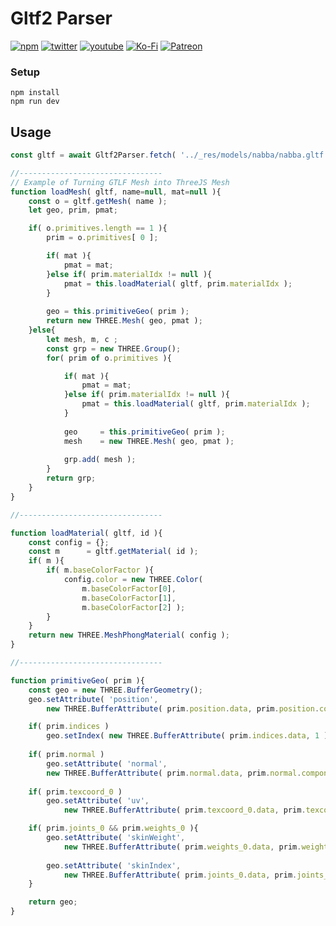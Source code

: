 # Gltf2 Parser

[![npm](https://img.shields.io/badge/Npm-install-blue?style=flat-square&logo=npm)](https://www.npmjs.com/package/gltf2parser)
[![twitter](https://img.shields.io/badge/Twitter-profile-blue?style=flat-square&logo=twitter)](https://twitter.com/SketchpunkLabs)
[![youtube](https://img.shields.io/badge/Youtube-subscribe-red?style=flat-square&logo=youtube)](https://youtube.com/c/sketchpunklabs)
[![Ko-Fi](https://img.shields.io/badge/Ko_Fi-donate-orange?style=flat-square&logo=youtube)](https://ko-fi.com/sketchpunk)
[![Patreon](https://img.shields.io/badge/Patreon-donate-red?style=flat-square&logo=youtube)](https://www.patreon.com/sketchpunk)



### Setup ###

```
npm install
npm run dev
```

## Usage ###

```javascript
const gltf = await Gltf2Parser.fetch( '../_res/models/nabba/nabba.gltf' );

//--------------------------------
// Example of Turning GTLF Mesh into ThreeJS Mesh
function loadMesh( gltf, name=null, mat=null ){
    const o = gltf.getMesh( name );
    let geo, prim, pmat;

    if( o.primitives.length == 1 ){
        prim = o.primitives[ 0 ];

        if( mat ){          
            pmat = mat;
        }else if( prim.materialIdx != null ){
            pmat = this.loadMaterial( gltf, prim.materialIdx );
        }
        
        geo = this.primitiveGeo( prim );
        return new THREE.Mesh( geo, pmat );
    }else{
        let mesh, m, c ;
        const grp = new THREE.Group();
        for( prim of o.primitives ){

            if( mat ){
                pmat = mat;
            }else if( prim.materialIdx != null ){
                pmat = this.loadMaterial( gltf, prim.materialIdx );
            }
        
            geo     = this.primitiveGeo( prim );
            mesh    = new THREE.Mesh( geo, pmat );
            
            grp.add( mesh );
        }
        return grp;
    }
}

//--------------------------------

function loadMaterial( gltf, id ){
    const config = {};
    const m      = gltf.getMaterial( id );
    if( m ){
        if( m.baseColorFactor ){
            config.color = new THREE.Color( 
                m.baseColorFactor[0], 
                m.baseColorFactor[1], 
                m.baseColorFactor[2] );
        }
    }
    return new THREE.MeshPhongMaterial( config );
}

//--------------------------------

function primitiveGeo( prim ){
    const geo = new THREE.BufferGeometry();
    geo.setAttribute( 'position', 
        new THREE.BufferAttribute( prim.position.data, prim.position.componentLen ) );

    if( prim.indices )
        geo.setIndex( new THREE.BufferAttribute( prim.indices.data, 1 ) );
    
    if( prim.normal )
        geo.setAttribute( 'normal', 
        new THREE.BufferAttribute( prim.normal.data, prim.normal.componentLen ) );
    
    if( prim.texcoord_0 )
        geo.setAttribute( 'uv', 
            new THREE.BufferAttribute( prim.texcoord_0.data, prim.texcoord_0.componentLen ) );

    if( prim.joints_0 && prim.weights_0 ){
        geo.setAttribute( 'skinWeight', 
            new THREE.BufferAttribute( prim.weights_0.data, prim.weights_0.componentLen ) );
        
        geo.setAttribute( 'skinIndex',
            new THREE.BufferAttribute( prim.joints_0.data, prim.joints_0.componentLen ) );
    }

    return geo;
}
```
